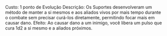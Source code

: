 Custo: 1 ponto de Evolução
Descrição: Os Suportes desenvolveram um método de manter a si mesmos e aos aliados vivos por mais tempo durante o combate sem precisar curá-los diretamente, permitindo focar mais em causar dano.
Efeito: Ao causar dano a um inimigo, você libera um pulso que cura 1d2 a si mesmo e a aliados próximos.